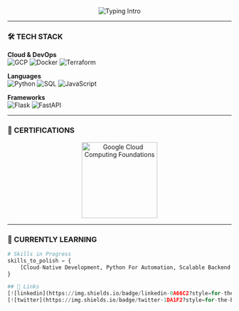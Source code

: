 <p align="center">
  <img src="https://readme-typing-svg.demolab.com?font=Fira+Code&weight=500&size=22&pause=1000&color=4285F4&center=true&vCenter=true&width=600&lines=BTech+CSE+Student+%F0%9F%93%9A;Google+Cloud+Enthusiast+%E2%98%81%EF%B8%8F;Python+Developer+%F0%9F%8D%92;Learning+Cloud+Infrastructure+%F0%9F%93%A6" alt="Typing Intro">
</p>

---

### 🛠️ TECH STACK
**Cloud & DevOps**  
![GCP](https://img.shields.io/badge/Google_Cloud-4285F4?style=flat-square&logo=google-cloud&logoColor=white)
![Docker](https://img.shields.io/badge/Docker-2496ED?style=flat-square&logo=docker&logoColor=white)
![Terraform](https://img.shields.io/badge/Terraform-7B42BC?style=flat-square&logo=terraform&logoColor=white)

**Languages**  
![Python](https://img.shields.io/badge/Python-3776AB?style=flat-square&logo=python&logoColor=white)
![SQL](https://img.shields.io/badge/SQL-4479A1?style=flat-square&logo=postgresql&logoColor=white)
![JavaScript](https://img.shields.io/badge/JavaScript-F7DF1E?style=flat-square&logo=javascript&logoColor=black)

**Frameworks**  
![Flask](https://img.shields.io/badge/Flask-000000?style=flat-square&logo=flask&logoColor=white)
![FastAPI](https://img.shields.io/badge/FastAPI-009688?style=flat-square&logo=FastAPI&logoColor=white)



---

### 📜 CERTIFICATIONS
<p align="center">
  <a href="https://www.credly.com/badges/49571600-a40c-4165-bf64-2d8b7b2cc2f2/public_url">
    <img src="https://images.credly.com/images/4dda8ae4-99ee-476c-bca3-6f0adbab42fe/twitter_thumb_201604_image.png" width="170" alt="Google Cloud Computing Foundations">
  </a>
</p>

---

### 🌱 CURRENTLY LEARNING
```python
# Skills in Progress
skills_to_polish = {
    [Cloud-Native Development, Python For Automation, Scalable Backend Architecture, IaC, ]
}

## 🔗 Links
[![linkedin](https://img.shields.io/badge/linkedin-0A66C2?style=for-the-badge&logo=linkedin&logoColor=white)](https://www.linkedin.com/in/rudrash170)
[![twitter](https://img.shields.io/badge/twitter-1DA1F2?style=for-the-badge&logo=twitter&logoColor=white)](https://x.com/srudra170)
